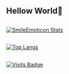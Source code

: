 ## Hellow World👋

##
[![SmileEmoticon Stats](https://github-readme-stats.vercel.app/api?username=SmileEmoticon&count_private=true&show_icons=true&theme=radical)](https://github.com/anuraghazra/github-readme-stats)

##
[![Top Langs](https://github-readme-stats.vercel.app/api/top-langs/?username=SmileEmoticon&show_icons=true&theme=radical)](https://github.com/anuraghazra/github-readme-stats)

##
[![Visits Badge](https://badges.pufler.dev/visits/SmileEmoticon/SmileEmoticon)](https://badges.pufler.dev)

